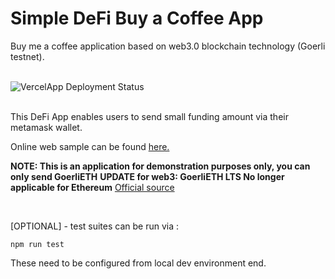 # Simple DeFi  Buy a Coffee App

Buy me a coffee application based on web3.0 blockchain technology (Goerli testnet).
<br/>
<br/>

![VercelApp Deployment Status](https://img.shields.io/github/deployments/chrdek/bmac-DeFi/production?label=vercel&logo=vercel&logoColor=white)
<br/>
<br/>

This DeFi App enables users to send small funding amount via their metamask wallet.

Online web sample can be found [here.](https://bmac-de-fi.vercel.app/)

__NOTE: This is an application for demonstration purposes only, you can only send GoerliETH__ 
__UPDATE for web3: GoerliETH LTS No longer applicable for Ethereum__ [Official source](https://github.com/eth-clients/goerli)

<br/>

[OPTIONAL] - test suites can be run via :

```shell
npm run test
```

These need to be configured from local dev environment end.